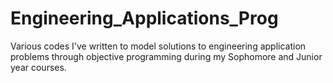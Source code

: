 # Engineering_Applications_Prog
Various codes I've written to model solutions to engineering application problems through objective programming during my Sophomore and Junior year courses.


